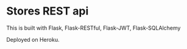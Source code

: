 # Stores REST api

This is built with Flask, Flask-RESTful, Flask-JWT, Flask-SQLAlchemy

Deployed on Heroku.
